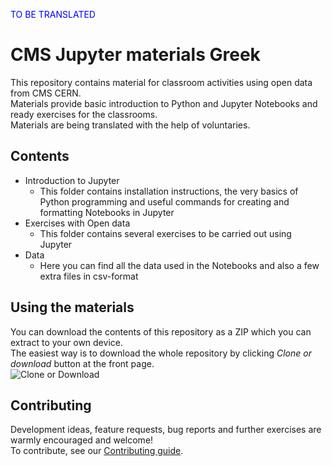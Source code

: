<font color="blue"> TO BE TRANSLATED </font>
# CMS Jupyter materials Greek
This repository contains material for classroom activities using open data from CMS CERN. <br>
Materials provide basic introduction to Python and Jupyter Notebooks and ready exercises for the classrooms.<br>
Materials are being translated with the help of voluntaries.

## Contents
- Introduction to Jupyter <br>
  - This folder contains installation instructions, the very basics of Python programming and useful commands for creating and   formatting Notebooks in Jupyter
- Exercises with Open data
  - This folder contains several exercises to be carried out using Jupyter
- Data
  - Here you can find all the data used in the Notebooks and also a few extra files in csv-format

## Using the materials
You can download the contents of this repository as a ZIP which you can extract to your own device. <br>
The easiest way is to download the whole repository by clicking *Clone or download* button at the front page. <br>
![Clone or Download](https://github.com/cms-opendata-education/cms-jupyter-materials-english/blob/master/Images/download.png)

## Contributing
Development ideas, feature requests, bug reports and further exercises are warmly encouraged and welcome! <br>
To contribute, see our 
[Contributing guide](https://github.com/cms-opendata-education/cms-jupyter-materials-english/blob/master/Contributing.rst).
